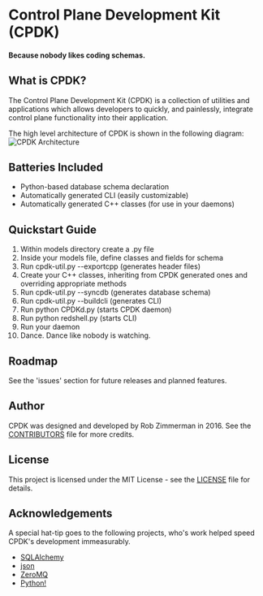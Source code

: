 # Control Plane Development Kit (CPDK)
#### Because nobody likes coding schemas. 

## What is CPDK?
The Control Plane Development Kit (CPDK) is a collection of utilities and applications which allows developers
to quickly, and painlessly, integrate control plane functionality into their application. 

The high level architecture of CPDK is shown in the following diagram:
![CPDK Architecture](https://github.com/zimventures/cpdk/blob/master/docs/topology.PNG "CPDK Architecture")

## Batteries Included
- Python-based database schema declaration
- Automatically generated CLI (easily customizable)
- Automatically generated C++ classes (for use in your daemons)

## Quickstart Guide
1. Within models directory create a .py file
2. Inside your models file, define classes and fields for schema
3. Run cpdk-util.py --exportcpp (generates header files)
4. Create your C++ classes, inheriting from CPDK generated ones and overriding appropriate methods
5. Run cpdk-util.py --syncdb (generates database schema)
6. Run cpdk-util.py --buildcli (generates CLI)
7. Run python CPDKd.py (starts CPDK daemon)
8. Run python redshell.py (starts CLI)
9. Run your daemon
10. Dance. Dance like nobody is watching.

## Roadmap
See the 'issues' section for future releases and planned features. 

## Author
CPDK was designed and developed by Rob Zimmerman in 2016. See the [CONTRIBUTORS](https://github.com/zimventures/cpdk/blob/master/docs/CONTRIBUTORS.md) file for more credits. 

## License
This project is licensed under the MIT License - see the [LICENSE](https://github.com/zimventures/cpdk/blob/master/docs/LICENSE) file for details. 

## Acknowledgements
A special hat-tip goes to the following projects, who's work helped speed CPDK's development immeasurably.

- [SQLAlchemy](http://www.sqlalchemy.org/)
- [json](https://github.com/nlohmann/json)
- [ZeroMQ](http://zeromq.org/)
- [Python!](https://www.python.org/)
